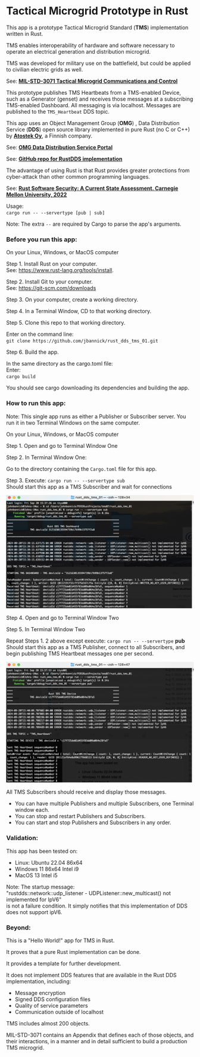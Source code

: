 # Tactical Microgrid Prototype in Rust
This app is a prototype Tactical Microgrid Standard (**TMS**) implementation written in Rust.  

TMS enables interoperability of hardware and software necessary to operate an electrical generation and distribution microgrid.  

TMS was developed for military use on the battlefield, but could be applied to civilian electric grids as well.  

See: **[MIL-STD-3071 Tactical Microgrid Communications and Control](https://quicksearch.dla.mil/qsDocDetails.aspx?ident_number=285095)**

This prototype publishes TMS Heartbeats from a TMS-enabled Device, such as a Generator (genset) and receives those messages at a subscribing TMS-enabled Dashboard. All messaging is via localhost. Messages are published to the `TMS_Heartbeat` DDS topic.

This app uses an Object Management Group (**OMG**) , Data Distribution Service (**DDS**) open source library implemented in pure Rust (no C or C++) by **[Atostek Oy](https://atostek.com/en/company/#yhteys)**, a Finnish company.  

See: **[OMG Data Distribution Service Portal](https://www.omg.org/omg-dds-portal/)**  


See: **[GitHub repo for RustDDS implementation](https://github.com/jhelovuo/RustDDS)** 

The advantage of using Rust is that Rust provides greater protections from cyber-attack than other common programming languages.  

See: **[Rust Software Security: A Current State Assessment. Carnegie Mellon University, 2022](https://insights.sei.cmu.edu/blog/rust-software-security-a-current-state-assessment/)**  

Usage:  
  `cargo run -- --servertype [pub | sub]`  

Note: The extra `--` are required by Cargo to parse the app's arguments.  

### Before you run this app:
On your Linux, Windows, or MacOS computer  

Step 1. Install Rust on your computer.  
See: https://www.rust-lang.org/tools/install.  

Step 2. Install Git to your computer.  
See: https://git-scm.com/downloads

Step 3. On your computer, create a working directory.  

Step 4. In a Terminal Window, CD to that working directory.  

Step 5. Clone this repo to that working directory.

Enter on the command line:  
`git clone https://github.com/jbannick/rust_dds_tms_01.git`  

Step 6. Build the app. 

In the same directory as the cargo.toml file:  
Enter:  
`cargo build`  

You should see cargo downloading its dependencies and building the app.  

### How to run this app:  

Note: This single app runs as either a Publisher or Subscriber server.  You run it in two Terminal Windows on the same computer.  
 
On your Linux, Windows, or MacOS computer  

Step 1. Open and go to Terminal Window One  

Step 2. In Terminal Window One: 

Go to the directory containing the `Cargo.toml` file for this app. 
  
Step 3. Execute: `cargo run -- --servertype sub`  
        Should start this app as a TMS Subscriber and wait for connections  

![Subscriber](TmsServerSub.png "Subscriber")

Step 4. Open and go to Terminal Window Two  

Step 5. In Terminal Window Two  

Repeat Steps 1. 2 above except execute: `cargo run -- --servertype` **pub**    
Should start this app as a TMS Publisher, connect to all Subscribers, and begin publishing TMS Heartbeat messages one per second.  

![Publisher](TmsServerPub.png "Publisher")        
        
All TMS Subscribers should receive and display those messages.  

* You can have multiple Publishers and multiple Subscribers, one Terminal window each.  
* You can stop and restart Publishers and Subscribers.  
* You can start and stop Publishers and Subscribers in any order.  

### Validation:
This app has been tested on:

* Linux: Ubuntu 22.04 86x64  
* Windows 11 86x64 Intel i9  
* MacOS 13 Intel i5

Note: The startup message:  
"rustdds::network::udp_listener - UDPListener::new_multicast() not implemented for IpV6"  
is not a failure condition. It simply notifies that this implementation of DDS does not support ipV6.

### Beyond:  

This is a "Hello World!" app for TMS in Rust.  

It proves that a pure Rust implementation can be done.  

It provides a template for further development.  

It does not implement DDS features that are available in the Rust DDS implementation, including:  
* Message encryption  
* Signed DDS configuration files  
* Quality of service parameters  
* Communication outside of localhost  

TMS includes almost 200 objects.  

MIL-STD-3071 contains an Appendix that defines each of those objects, and their interactions, in a manner and in detail sufficient to build a production TMS microgrid.
